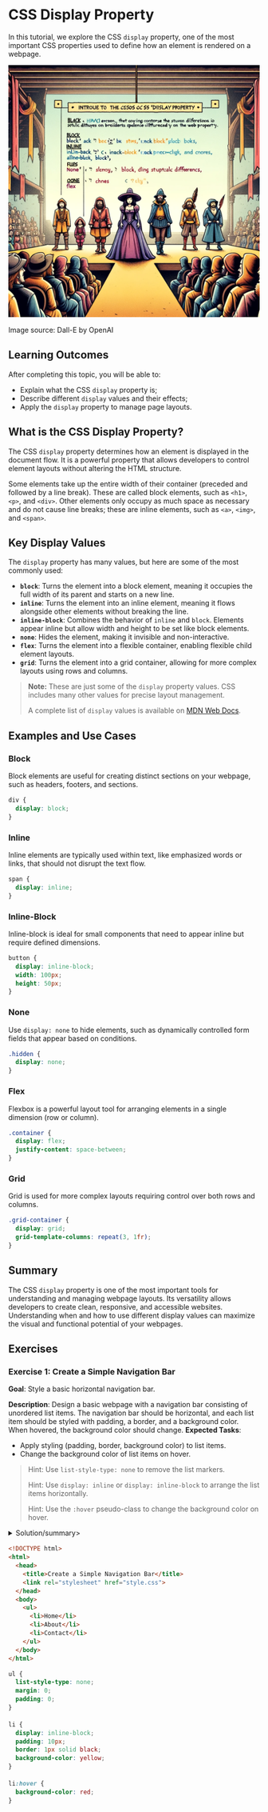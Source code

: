# CSS Display Property

In this tutorial, we explore the CSS `display` property, one of the most important CSS properties used to define how an element is rendered on a webpage.

![CSS Display](CSS-Display.webp)

Image source: Dall-E by OpenAI

## Learning Outcomes

After completing this topic, you will be able to:

- Explain what the CSS `display` property is;
- Describe different `display` values and their effects;
- Apply the `display` property to manage page layouts.

## What is the CSS Display Property?

The CSS `display` property determines how an element is displayed in the document flow. It is a powerful property that allows developers to control element layouts without altering the HTML structure.

Some elements take up the entire width of their container (preceded and followed by a line break). These are called block elements, such as `<h1>`, `<p>`, and `<div>`. Other elements only occupy as much space as necessary and do not cause line breaks; these are inline elements, such as `<a>`, `<img>`, and `<span>`.

## Key Display Values

The `display` property has many values, but here are some of the most commonly used:

- **`block`**: Turns the element into a block element, meaning it occupies the full width of its parent and starts on a new line.
- **`inline`**: Turns the element into an inline element, meaning it flows alongside other elements without breaking the line.
- **`inline-block`**: Combines the behavior of `inline` and `block`. Elements appear inline but allow width and height to be set like block elements.
- **`none`**: Hides the element, making it invisible and non-interactive.
- **`flex`**: Turns the element into a flexible container, enabling flexible child element layouts.
- **`grid`**: Turns the element into a grid container, allowing for more complex layouts using rows and columns.

> **Note:** These are just some of the `display` property values. CSS includes many other values for precise layout management.
>
> A complete list of `display` values is available on [MDN Web Docs](https://developer.mozilla.org/en-US/docs/Web/CSS/display).

## Examples and Use Cases

### Block

Block elements are useful for creating distinct sections on your webpage, such as headers, footers, and sections.

```css
div {
  display: block;
}
```

### Inline

Inline elements are typically used within text, like emphasized words or links, that should not disrupt the text flow.

```css
span {
  display: inline;
}
```

### Inline-Block

Inline-block is ideal for small components that need to appear inline but require defined dimensions.

```css
button {
  display: inline-block;
  width: 100px;
  height: 50px;
}
```

### None

Use `display: none` to hide elements, such as dynamically controlled form fields that appear based on conditions.

```css
.hidden {
  display: none;
}
```

### Flex

Flexbox is a powerful layout tool for arranging elements in a single dimension (row or column).

```css
.container {
  display: flex;
  justify-content: space-between;
}
```

### Grid

Grid is used for more complex layouts requiring control over both rows and columns.

```css
.grid-container {
  display: grid;
  grid-template-columns: repeat(3, 1fr);
}
```

## Summary

The CSS `display` property is one of the most important tools for understanding and managing webpage layouts. Its versatility allows developers to create clean, responsive, and accessible websites. Understanding when and how to use different display values can maximize the visual and functional potential of your webpages.
## Exercises

### Exercise 1: Create a Simple Navigation Bar

**Goal**: Style a basic horizontal navigation bar.

**Description**: Design a basic webpage with a navigation bar consisting of unordered list items. The navigation bar should be horizontal, and each list item should be styled with padding, a border, and a background color. When hovered, the background color should change.
**Expected Tasks**:

- Apply styling (padding, border, background color) to list items.
- Change the background color of list items on hover.

> Hint: Use `list-style-type: none` to remove the list markers.
>
> Hint: Use `display: inline` or `display: inline-block` to arrange the list items horizontally.
>
> Hint: Use the `:hover` pseudo-class to change the background color on hover.

<details>
<summary>Solution/summary>

```html
<!DOCTYPE html>
<html>
  <head>
    <title>Create a Simple Navigation Bar</title>
    <link rel="stylesheet" href="style.css">
  </head>
  <body>
    <ul>
      <li>Home</li>
      <li>About</li>
      <li>Contact</li>
    </ul>
  </body>
</html>

```

```css
ul {
  list-style-type: none;
  margin: 0;
  padding: 0;
}

li {
  display: inline-block;
  padding: 10px;
  border: 1px solid black;
  background-color: yellow;
}

li:hover {
  background-color: red;
}

```

</details>
